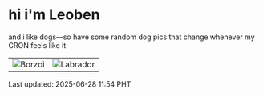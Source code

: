 # hi i'm Leoben

and i like dogs—so have some random dog pics that change whenever my CRON feels like it

|  |  |
|--------|----------|
| ![Borzoi](https://random-dog-vercel.vercel.app/api/random-borzoi?v=1751082895) | ![Labrador](https://random-dog-vercel.vercel.app/api/random-labrador?v=1751082895) |

Last updated: 2025-06-28 11:54 PHT
